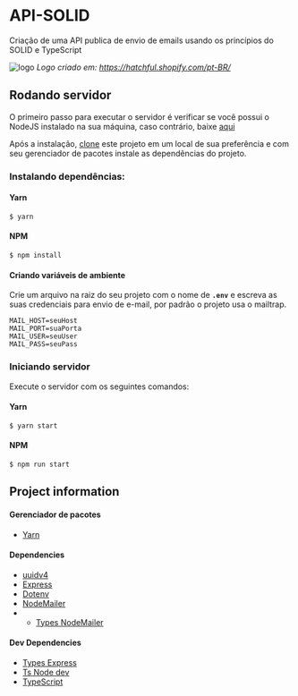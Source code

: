 # API-SOLID
Criação de uma API publica de envio de emails usando os princípios do SOLID e TypeScript

![logo](https://user-images.githubusercontent.com/56320849/121269157-b195d100-c895-11eb-9cbb-eacf7a152af4.png)
<em>Logo criado em: https://hatchful.shopify.com/pt-BR/</em>

## Rodando servidor
O primeiro passo para executar o servidor é verificar se você possui o NodeJS instalado na sua máquina, caso contrário, baixe <a href="https://nodejs.org/en/download/">aqui</a>

Após a instalação, <a href="https://github.com/barretot/API-SOLID">clone</a> este projeto em um local de sua preferência e com seu gerenciador de pacotes instale as dependências do projeto.

### Instalando dependências:

#### Yarn
```
$ yarn 
```

#### NPM

```
$ npm install
```

#### Criando variáveis de ambiente
Crie um arquivo na raiz do seu projeto com o nome de **`.env`** e escreva as suas credenciais para envio de e-mail, por padrão o projeto usa o mailtrap.
```
MAIL_HOST=seuHost
MAIL_PORT=suaPorta
MAIL_USER=seuUser
MAIL_PASS=seuPass
```
### Iniciando servidor
Execute o servidor com os seguintes comandos:
#### Yarn
```
$ yarn start
```

#### NPM

```
$ npm run start
```

## Project information

#### Gerenciador de pacotes

 * <a href="https://classic.yarnpkg.com/lang/en/">Yarn</a>  

#### Dependencies

* <a href="https://www.npmjs.com/package/uuidv4">uuidv4</a>
* <a href="https://www.npmjs.com/package/express">Express</a>  
* <a href="https://www.npmjs.com/package/dotenv">Dotenv</a> 
* <a href="https://www.npmjs.com/package/nodemailer">NodeMailer</a> 
* * <a href="https://www.npmjs.com/package/@types/nodemailer">Types NodeMailer</a> 


#### Dev Dependencies
* <a href="https://www.npmjs.com/package/@types/express">Types Express</a>
* <a href="https://www.npmjs.com/package/ts-node-dev">Ts Node dev</a>
* <a href="https://www.npmjs.com/package/typescript">TypeScript</a>




